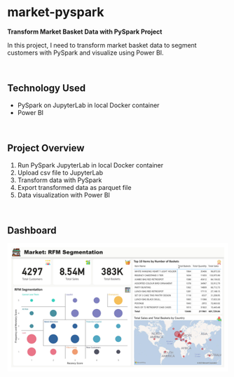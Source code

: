 # market-pyspark

**Transform Market Basket Data with PySpark Project**

In this project, I need to transform market basket data to segment customers with PySpark and visualize using Power BI.

$~$

## Technology Used

- PySpark on JupyterLab in local Docker container
- Power BI

$~$

## Project Overview

1. Run PySpark JupyterLab in local Docker container
2. Upload csv file to JupyterLab
3. Transform data with PySpark
4. Export transformed data as parquet file
5. Data visualization with Power BI

$~$

## Dashboard

![dashboard](https://raw.githubusercontent.com/WarmNatchapol/market-pyspark/main/pic/dashboard.jpg)
